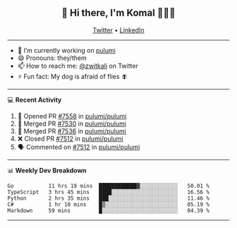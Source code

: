 <h2 align="center"> 👋 Hi there, I'm Komal 🧑🏾‍💻 </h2>
<p align="center">
    <a href="https://twitter.com/zwitkali">Twitter</a> •
    <a href="https://www.linkedin.com/in/komal-ali/">LinkedIn</a>
</p>

--------

- 🔭 I’m currently working on [pulumi](https://github.com/pulumi/pulumi)
- 😄 Pronouns: they/them
- 📫 How to reach me: [@zwitkali](https://twitter.com/zwitkali) on Twitter
- ⚡ Fun fact: My dog is afraid of flies 🪰

--------
💻 **Recent Activity**

<!--START_SECTION:activity-->
1. 💪 Opened PR [#7558](https://github.com/pulumi/pulumi/pull/7558) in [pulumi/pulumi](https://github.com/pulumi/pulumi)
2. 🎉 Merged PR [#7530](https://github.com/pulumi/pulumi/pull/7530) in [pulumi/pulumi](https://github.com/pulumi/pulumi)
3. 🎉 Merged PR [#7536](https://github.com/pulumi/pulumi/pull/7536) in [pulumi/pulumi](https://github.com/pulumi/pulumi)
4. ❌ Closed PR [#7512](https://github.com/pulumi/pulumi/pull/7512) in [pulumi/pulumi](https://github.com/pulumi/pulumi)
5. 🗣 Commented on [#7512](https://github.com/pulumi/pulumi/issues/7512) in [pulumi/pulumi](https://github.com/pulumi/pulumi)
<!--END_SECTION:activity-->

--------

📊 **Weekly Dev Breakdown**
<!--START_SECTION:waka-->
```text
Go           11 hrs 19 mins  ████████████▓░░░░░░░░░░░░   50.01 % 
TypeScript   3 hrs 45 mins   ████░░░░░░░░░░░░░░░░░░░░░   16.56 % 
Python       2 hrs 35 mins   ███░░░░░░░░░░░░░░░░░░░░░░   11.46 % 
C#           1 hr 10 mins    █▒░░░░░░░░░░░░░░░░░░░░░░░   05.19 % 
Markdown     59 mins         █░░░░░░░░░░░░░░░░░░░░░░░░   04.39 % 
```
<!--END_SECTION:waka-->

--------
